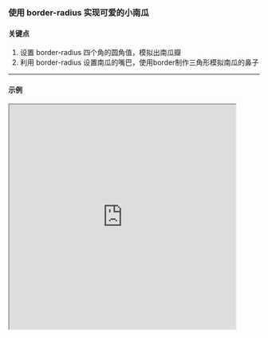 ### 使用 border-radius 实现可爱的小南瓜
#### 关键点

1. 设置 border-radius 四个角的圆角值，模拟出南瓜瓣
2. 利用 border-radius 设置南瓜的嘴巴，使用border制作三角形模拟南瓜的鼻子

---

#### 示例

<iframe width="90%" height="450" allowfullscreen="allowfullscreen" src="https://codepen.io/superwtt/embed/abNQwaw?height=450&theme-id=default&default-tab=result"></iframe>
